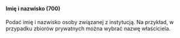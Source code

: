 #### Imię i nazwisko (700)

####
Podać imię i nazwisko osoby związanej z instytucją. Na przykład, w przypadku zbiorów prywatnych można wybrać nazwę właściciela.
